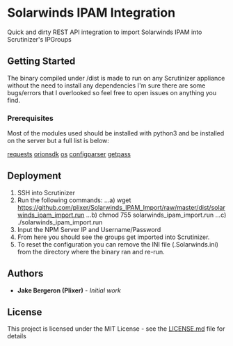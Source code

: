 # Solarwinds IPAM Integration

Quick and dirty REST API integration to import Solarwinds IPAM into Scrutinizer's IPGroups

## Getting Started

The binary compiled under /dist is made to run on any Scrutinizer appliance without the need to install any dependencies
I'm sure there are some bugs/errors that I overlooked so feel free to open issues on anything you find.

### Prerequisites

Most of the modules used should be installed with python3 and be installed on the server but a full list is below:

[requests](https://github.com/requests/requests)
[orionsdk](https://github.com/solarwinds/OrionSDK)
[os](https://docs.python.org/2/library/os.html)
[configparser](https://docs.python.org/2/library/configparser.html)
[getpass](https://docs.python.org/2/library/getpass.html)

## Deployment

1) SSH into Scrutinizer
2) Run the following commands:
  ...a) wget https://github.com/plixer/Solarwinds_IPAM_Import/raw/master/dist/solarwinds_ipam_import.run
  ...b) chmod 755 solarwinds_ipam_import.run
  ...c) ./solarwinds_ipam_import.run
3) Input the NPM Server IP and Username/Password
4) From here you should see the groups get imported into Scrutinizer.
5) To reset the configuration you can remove the INI file (.Solarwinds.ini) from the directory where the binary ran and re-run.

## Authors

* **Jake Bergeron (Plixer)** - *Initial work*
## License

This project is licensed under the MIT License - see the [LICENSE.md](LICENSE.md) file for details


